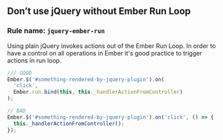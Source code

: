## Don’t use jQuery without Ember Run Loop

### Rule name: `jquery-ember-run`

Using plain jQuery invokes actions out of the Ember Run Loop. In order to have a control on all operations in Ember it's good practice to trigger actions in run loop.

```javascript
/// GOOD
Ember.$('#something-rendered-by-jquery-plugin').on(
  'click',
  Ember.run.bind(this, this._handlerActionFromController)
);

// BAD
Ember.$('#something-rendered-by-jquery-plugin').on('click', () => {
  this._handlerActionFromController();
});
```
